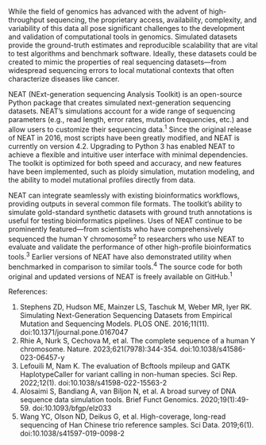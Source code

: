 While the field of genomics has advanced with the advent of high-throughput sequencing, the proprietary access, availability, complexity, and variability of this data all pose significant challenges to the development and validation of computational tools in genomics. Simulated datasets provide the ground-truth estimates and reproducible scalability that are vital to test algorithms and benchmark software. Ideally, these datasets could be created to mimic the properties of real sequencing datasets—from widespread sequencing errors to local mutational contexts that often characterize diseases like cancer.

NEAT (NExt-generation sequencing Analysis Toolkit) is an open-source Python package that creates simulated next-generation sequencing datasets. NEAT’s simulations account for a wide range of sequencing parameters (e.g., read length, error rates, mutation frequencies, etc.) and allow users to customize their sequencing data.<sup>1</sup> Since the original release of NEAT in 2016, most scripts have been greatly modified, and NEAT is currently on version 4.2. Upgrading to Python 3 has enabled NEAT to achieve a flexible and intuitive user interface with minimal dependencies. The toolkit is optimized for both speed and accuracy, and new features have been implemented, such as ploidy simulation, mutation modeling, and the ability to model mutational profiles directly from data.

NEAT can integrate seamlessly with existing bioinformatics workflows, providing outputs in several common file formats. The toolkit’s ability to simulate gold-standard synthetic datasets with ground truth annotations is useful for testing bioinformatics pipelines. Uses of NEAT continue to be prominently featured—from scientists who have comprehensively sequenced the human Y chromosome<sup>2</sup> to researchers who use NEAT to evaluate and validate the performance of other high-profile bioinformatics tools.<sup>3</sup> Earlier versions of NEAT have also demonstrated utility when benchmarked in comparison to similar tools.<sup>4</sup> The source code for both original and updated versions of NEAT is freely available on GitHub.<sup>1</sup>

References:
1.	Stephens ZD, Hudson ME, Mainzer LS, Taschuk M, Weber MR, Iyer RK. Simulating Next-Generation Sequencing Datasets from Empirical Mutation and Sequencing Models. PLOS ONE. 2016;11(11). doi:10.1371/journal.pone.0167047
2.	Rhie A, Nurk S, Cechova M, et al. The complete sequence of a human Y chromosome. Nature. 2023;621(7978):344-354. doi:10.1038/s41586-023-06457-y
3.	Lefouili M, Nam K. The evaluation of Bcftools mpileup and GATK HaplotypeCaller for variant calling in non-human species. Sci Rep. 2022;12(1). doi:10.1038/s41598-022-15563-2
4.	Alosaimi S, Bandiang A, van Biljon N, et al. A broad survey of DNA sequence data simulation tools. Brief Funct Genomics. 2020;19(1):49-59. doi:10.1093/bfgp/elz033
5.	Wang YC, Olson ND, Deikus G, et al. High-coverage, long-read sequencing of Han Chinese trio reference samples. Sci Data. 2019;6(1). doi:10.1038/s41597-019-0098-2
